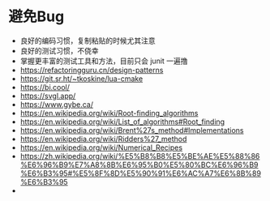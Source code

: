 # 避免Bug

- 良好的编码习惯，复制粘贴的时候尤其注意
- 良好的测试习惯，不侥幸
- 掌握更丰富的测试工具和方法，目前只会 junit 一遍撸
- https://refactoringguru.cn/design-patterns
- https://git.sr.ht/~tkoskine/lua-cmake
- https://bi.cool/
- https://svgl.app/
- https://www.gybe.ca/
- https://en.wikipedia.org/wiki/Root-finding_algorithms
- https://en.wikipedia.org/wiki/List_of_algorithms#Root_finding
- https://en.wikipedia.org/wiki/Brent%27s_method#Implementations
- https://en.wikipedia.org/wiki/Ridders%27_method
- https://en.wikipedia.org/wiki/Numerical_Recipes
- https://zh.wikipedia.org/wiki/%E5%B8%B8%E5%BE%AE%E5%88%86%E6%96%B9%E7%A8%8B%E6%95%B0%E5%80%BC%E6%96%B9%E6%B3%95#%E5%8F%8D%E5%90%91%E6%AC%A7%E6%8B%89%E6%B3%95
- 
